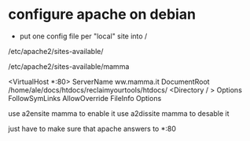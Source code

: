 # configure apache on debian

- put one config file per "local" site into /

/etc/apache2/sites-available/

/etc/apache2/sites-available/mamma

<VirtualHost *:80>
	ServerName ww.mamma.it
	DocumentRoot /home/ale/docs/htdocs/reclaimyourtools/htdocs/
	<Directory / >
		Options FollowSymLinks
		AllowOverride FileInfo Options
	</Directory>
</VirtualHost>

use a2ensite mamma to enable it
use a2dissite mamma to desable it

 just have to make sure that apache answers to *:80
